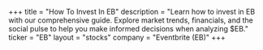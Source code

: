 +++
title = "How To Invest In EB"
description = "Learn how to invest in EB with our comprehensive guide. Explore market trends, financials, and the social pulse to help you make informed decisions when analyzing $EB."
ticker = "EB"
layout = "stocks"
company = "Eventbrite (EB)"
+++

